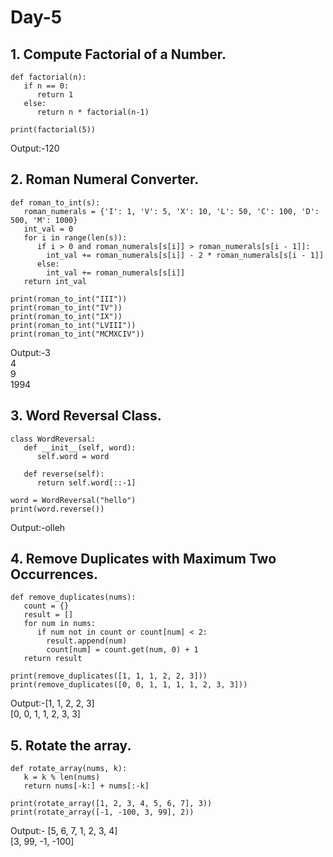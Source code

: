 # Day-5
## 1. Compute Factorial of a Number.
```
def factorial(n):  
   if n == 0:  
      return 1  
   else:  
      return n * factorial(n-1)  
  
print(factorial(5)) 

```
Output:-120



## 2. Roman Numeral Converter.
```
def roman_to_int(s):  
   roman_numerals = {'I': 1, 'V': 5, 'X': 10, 'L': 50, 'C': 100, 'D': 500, 'M': 1000}  
   int_val = 0  
   for i in range(len(s)):  
      if i > 0 and roman_numerals[s[i]] > roman_numerals[s[i - 1]]:  
        int_val += roman_numerals[s[i]] - 2 * roman_numerals[s[i - 1]]  
      else:  
        int_val += roman_numerals[s[i]]  
   return int_val  
  
print(roman_to_int("III")) 
print(roman_to_int("IV")) 
print(roman_to_int("IX")) 
print(roman_to_int("LVIII"))   
print(roman_to_int("MCMXCIV"))
```
Output:-3<br>4<br>9<br>1994



## 3. Word Reversal Class.
```
class WordReversal:  
   def __init__(self, word):  
      self.word = word  
  
   def reverse(self):  
      return self.word[::-1]  
  
word = WordReversal("hello")  
print(word.reverse())  

```
Output:-olleh



## 4. Remove Duplicates with Maximum Two Occurrences.
```
def remove_duplicates(nums):  
   count = {}  
   result = []  
   for num in nums:  
      if num not in count or count[num] < 2:  
        result.append(num)  
        count[num] = count.get(num, 0) + 1  
   return result  
  
print(remove_duplicates([1, 1, 1, 2, 2, 3]))  
print(remove_duplicates([0, 0, 1, 1, 1, 1, 2, 3, 3])) 

```
Output:-[1, 1, 2, 2, 3]<br>[0, 0, 1, 1, 2, 3, 3]



## 5. Rotate the array.
```
def rotate_array(nums, k):  
   k = k % len(nums)  
   return nums[-k:] + nums[:-k]  
  
print(rotate_array([1, 2, 3, 4, 5, 6, 7], 3))
print(rotate_array([-1, -100, 3, 99], 2))

```
Output:- [5, 6, 7, 1, 2, 3, 4] <br>[3, 99, -1, -100]





